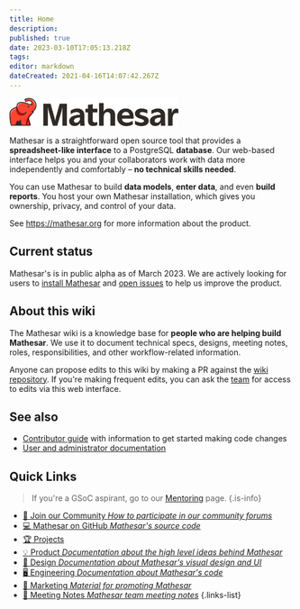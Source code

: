 ```yaml
---
title: Home
description: 
published: true
date: 2023-03-10T17:05:13.218Z
tags: 
editor: markdown
dateCreated: 2021-04-16T14:07:42.267Z
---
```


<img src="/mathesar_primary_shaded_hor_rgb.png" width=300px alt="Mathesar logo"/>

Mathesar is a straightforward open source tool that provides a **spreadsheet-like interface** to a PostgreSQL **database**. Our web-based interface helps you and your collaborators work with data more independently and comfortably – **no technical skills needed**.

You can use Mathesar to build **data models**, **enter data**, and even **build reports**. You host your own Mathesar installation, which gives you ownership, privacy, and control of your data.

See https://mathesar.org for more information about the product.

## Current status
Mathesar's is in public alpha as of March 2023. We are actively looking for users to [install Mathesar](https://docs.mathesar.org/install/) and [open issues](https://github.com/centerofci/mathesar/issues/new/choose) to help us improve the product.

## About this wiki

The Mathesar wiki is a knowledge base for **people who are helping build Mathesar**. We use it to document technical specs, designs, meeting notes, roles, responsibilities, and other workflow-related information.

Anyone can propose edits to this wiki by making a PR against the [wiki repository](https://github.com/centerofci/mathesar-wiki/). If you're making frequent edits, you can ask the [team](./team.md) for access to edits via this web interface.

## See also

- [Contributor guide](https://github.com/centerofci/mathesar/blob/develop/CONTRIBUTING.md) with information to get started making code changes
- [User and administrator documentation](https://docs.mathesar.org/)


## Quick Links
> If you're a GSoC aspirant, go to our [Mentoring](/en/community/mentoring) page.
{.is-info}

- [:busts_in_silhouette: Join our Community *How to participate in our community forums*](./community.md)
- [:computer: Mathesar on GitHub *Mathesar's source code*](https://github.com/centerofci/mathesar)
- [:trophy: Projects](./projects.md)
- [:bulb: Product *Documentation about the high level ideas behind Mathesar*](./product.md)
- [:art: Design *Documentation about Mathesar's visual design and UI*](./design.md)
- [:desktop_computer: Engineering *Documentation about Mathesar's code*](./engineering.md)
- [:loudspeaker: Marketing *Material for promoting Mathesar*](./marketing.md)
- [:memo: Meeting Notes *Mathesar team meeting notes*](./meeting-notes.md)
{.links-list}